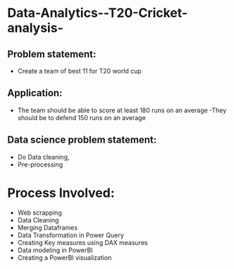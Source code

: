 # Data-Analytics--T20-Cricket-analysis-
## Problem statement:
- Create a team of best 11 for T20 world cup
## Application:
- The team should be able to score at least 180 runs on an average
-They should be to defend 150 runs on an average
## Data science problem statement:
- Do Data cleaning,
- Pre-processing
# Process Involved:
- Web scrapping
- Data Cleaning
- Merging Dataframes
- Data Transformation in Power Query
- Creating Key measures using DAX measures
- Data modeling in PowerBI
- Creating a PowerBI visualization
